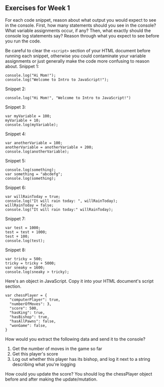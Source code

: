 ## Exercises for Week 1

For each code snippet, reason about what output you would expect to see in the console.  First, how many statements should you see in the console?   What variable assignments occur, if any? Then, what exactly should the console log statements say?   Reason through what you expect to see before you run the code.

Be careful to clear the ```<script>``` section of your HTML document before running each snippet, otherwise you could contaminate your variable assignments or just generally make the code more confusing to reason about.
Snippet 1:
```
console.log("Hi Mom!");
console.log("Welcome to Intro to JavaScript!");
```

Snippet 2:
```
console.log("Hi Mom!", "Welcome to Intro to JavaScript!")
```

Snippet 3:
```
var myVariable = 100;
myVariable + 10;
console.log(myVariable);
```

Snippet 4:
```
var anotherVariable = 100;
anotherVariable = anotherVariable + 200;
console.log(anotherVariable);
```

Snippet 5:
```
console.log(something);
var something = "abcdefg";
console.log(something);
```

Snippet 6:
```
var willRainToday = true;
console.log("It will rain today: ", willRainToday);
willRainToday = false;
console.log("It will rain today:" willRainToday);
```

Snippet 7:
```
var test = 1000;
test = test + 1000;
test + 100;
console.log(test);
```

Snippet 8:
```
var tricky = 500;
tricky = tricky + 5000;
var sneaky = 1600;
console.log(sneaky > tricky);
```

Here's an object in JavaScript. Copy it into your HTML document's script section.

```
var chessPlayer = {
  "computerPlayer": true,
  "numberOfMoves": 3,
  "score": 500,
  "hasKing": true,
  "hasBishop": true,
  "hasAllPawns": false,
  "wonGame": false,
}
```
How would you extract the following data and send it to the console?
1) Get the number of moves in the game so far
2) Get this player's score
3) Log out whether this player has its bishop, and log it next to a string describing what you're logging

How could you update the score?  You should log the chessPlayer object before and after making the update/mutation.  
